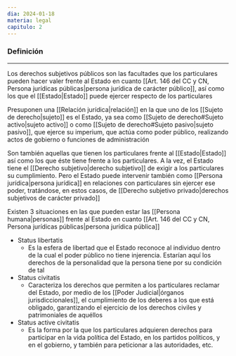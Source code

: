 ```yaml
---
dia: 2024-01-18
materia: legal
capitulo: 2
---
```

### Definición
---
Los derechos subjetivos públicos son las facultades que los particulares pueden hacer valer frente al Estado en cuanto [[Art. 146 del CC y CN, Persona jurídicas públicas|persona jurídica de carácter público]], así como los que el [[Estado|Estado]] puede ejercer respecto de los particulares

Presuponen una [[Relación jurídica|relación]] en la que uno de los [[Sujeto de derecho|sujeto]] es el Estado, ya sea como [[Sujeto de derecho#Sujeto activo|sujeto activo]] o como [[Sujeto de derecho#Sujeto pasivo|sujeto pasivo]], que ejerce su imperium, que actúa como poder público, realizando actos de gobierno o funciones de administración

Son también aquellas que tienen los particulares frente al [[Estado|Estado]] así como los que éste tiene frente a los particulares. A la vez, el Estado tiene el [[Derecho subjetivo|derecho subjetivo]] de exigir a los particulares su cumplimiento. Pero el Estado puede intervenir también como [[Persona jurídica|persona jurídica]] en relaciones con particulares sin ejercer ese poder, tratándose, en estos casos, de [[Derecho subjetivo privado|derechos subjetivos de carácter privado]]

Existen 3 situaciones en las que pueden estar las [[Persona humana|personas]] frente al Estado en cuanto [[Art. 146 del CC y CN, Persona jurídicas públicas|persona jurídica pública]]
* Status libertatis
	* Es la esfera de libertad que el Estado reconoce al individuo dentro de la cual el poder público no tiene injerencia. Estarían aquí los derechos de la personalidad que la persona tiene por su condición de tal
* Status civitatis
	* Caracteriza los derechos que permiten a los particulares reclamar del Estado, por medio de los [[Poder Judicial|órganos jurisdiccionales]], el cumplimiento de los deberes a los que está obligado, garantizando el ejercicio de los derechos civiles y patrimoniales de aquéllos
* Status active civitatis
	* Es la forma por la que los particulares adquieren derechos para participar en la vida política del Estado, en los partidos políticos, y en el gobierno, y también para peticionar a las autoridades, etc.